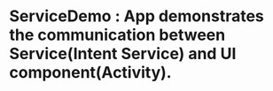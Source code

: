 # ServiceDemo : App demonstrates the communication between Service(Intent Service) and UI component(Activity). 
